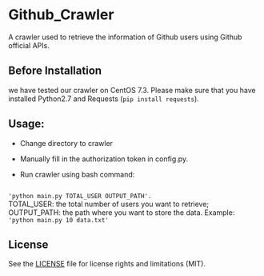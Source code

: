# Github_Crawler

A crawler used to retrieve the information of Github users using Github official APIs.

## Before Installation

we have tested our crawler on CentOS 7.3. Please make sure that you have installed Python2.7 and Requests (`pip install requests`).

## Usage:

* Change directory to crawler

* Manually fill in the authorization token in config.py.

* Run crawler using bash command:
<code>
'python main.py TOTAL_USER OUTPUT_PATH'.
</code>
TOTAL_USER: the total number of users you want to retrieve;
OUTPUT_PATH: the path where you want to store the data.
Example:
<code>
'python main.py 10 data.txt'
</code>

## License

See the [LICENSE](LICENSE.md) file for license rights and limitations (MIT).
